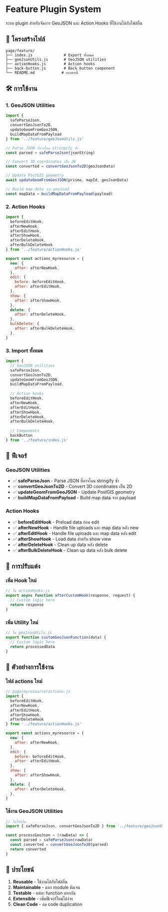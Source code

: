 # Feature Plugin System

ระบบ plugin สำหรับจัดการ GeoJSON และ Action Hooks ที่ใช้งานได้กับไฟล์อื่น

## 📁 โครงสร้างไฟล์

```
page/feature/
├── index.js              # Export ทั้งหมด
├── geoJsonUtils.js       # GeoJSON utilities
├── actionHooks.js        # Action hooks
├── back-button.js        # Back button component
└── README.md            # เอกสารนี้
```

## 🛠️ การใช้งาน

### 1. GeoJSON Utilities

```javascript
import { 
  safeParseJson, 
  convertGeoJsonTo2D, 
  updateGeomFromGeoJSON,
  buildMapDataFromPayload 
} from '../feature/geoJsonUtils.js'

// Parse JSON ที่อาจโดน stringify ซ้ำ
const parsed = safeParseJson(jsonString)

// Convert 3D coordinates เป็น 2D
const converted = convertGeoJsonTo2D(geoJsonData)

// Update PostGIS geometry
await updateGeomFromGeoJSON(prisma, mapId, geoJsonData)

// Build map data จาก payload
const mapData = buildMapDataFromPayload(payload)
```

### 2. Action Hooks

```javascript
import { 
  beforeEditHook,
  afterNewHook,
  afterEditHook,
  afterShowHook,
  afterDeleteHook,
  afterBulkDeleteHook
} from '../feature/actionHooks.js'

export const actions_myresource = {
  new: {
    after: afterNewHook,
  },
  edit: {
    before: beforeEditHook,
    after: afterEditHook,
  },
  show: {
    after: afterShowHook,
  },
  delete: {
    after: afterDeleteHook,
  },
  bulkDelete: {
    after: afterBulkDeleteHook,
  },
}
```

### 3. Import ทั้งหมด

```javascript
import { 
  // GeoJSON utilities
  safeParseJson,
  convertGeoJsonTo2D,
  updateGeomFromGeoJSON,
  buildMapDataFromPayload,
  
  // Action hooks
  beforeEditHook,
  afterNewHook,
  afterEditHook,
  afterShowHook,
  afterDeleteHook,
  afterBulkDeleteHook,
  
  // Components
  backButton
} from '../feature/index.js'
```

## 🎯 ฟีเจอร์

### GeoJSON Utilities
- ✅ **safeParseJson** - Parse JSON ที่อาจโดน stringify ซ้ำ
- ✅ **convertGeoJsonTo2D** - Convert 3D coordinates เป็น 2D
- ✅ **updateGeomFromGeoJSON** - Update PostGIS geometry
- ✅ **buildMapDataFromPayload** - Build map data จาก payload

### Action Hooks
- ✅ **beforeEditHook** - Preload data ก่อน edit
- ✅ **afterNewHook** - Handle file uploads และ map data หลัง new
- ✅ **afterEditHook** - Handle file uploads และ map data หลัง edit
- ✅ **afterShowHook** - Load data สำหรับ show view
- ✅ **afterDeleteHook** - Clean up data หลัง delete
- ✅ **afterBulkDeleteHook** - Clean up data หลัง bulk delete

## 🔧 การปรับแต่ง

### เพิ่ม Hook ใหม่

```javascript
// ใน actionHooks.js
export async function afterCustomHook(response, request) {
  // Custom logic here
  return response
}
```

### เพิ่ม Utility ใหม่

```javascript
// ใน geoJsonUtils.js
export function customGeoJsonFunction(data) {
  // Custom logic here
  return processedData
}
```

## 📝 ตัวอย่างการใช้งาน

### ไฟล์ actions ใหม่

```javascript
// page/myresource/actions.js
import { 
  beforeEditHook,
  afterNewHook,
  afterEditHook,
  afterShowHook,
  afterDeleteHook
} from '../feature/actionHooks.js'

export const actions_myresource = {
  new: {
    after: afterNewHook,
  },
  edit: {
    before: beforeEditHook,
    after: afterEditHook,
  },
  show: {
    after: afterShowHook,
  },
  delete: {
    after: afterDeleteHook,
  },
}
```

### ใช้งาน GeoJSON Utilities

```javascript
// ในไฟล์อื่น
import { safeParseJson, convertGeoJsonTo2D } from '../feature/geoJsonUtils.js'

const processGeoJson = (rawData) => {
  const parsed = safeParseJson(rawData)
  const converted = convertGeoJsonTo2D(parsed)
  return converted
}
```

## 🎉 ประโยชน์

1. **Reusable** - ใช้งานได้กับไฟล์อื่น
2. **Maintainable** - แยก module ชัดเจน
3. **Testable** - แต่ละ function แยกกัน
4. **Extensible** - เพิ่มฟีเจอร์ใหม่ได้ง่าย
5. **Clean Code** - ลด code duplication
